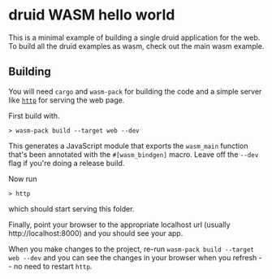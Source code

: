 # druid WASM hello world

This is a minimal example of building a single druid application for the web. To build all the druid examples as wasm, check out the main wasm example.

## Building

You will need `cargo` and `wasm-pack` for building the code and a simple
server like [`http`](https://crates.io/crates/https) for serving the web page.

First build with.

```
> wasm-pack build --target web --dev
```

This generates a JavaScript module that exports the `wasm_main` function that's been annotated with the `#[wasm_bindgen]` macro. Leave off the `--dev` flag if you're doing a release build.

Now run

```
> http
```

which should start serving this folder.

Finally, point your browser to the appropriate localhost url (usually http://localhost:8000) and you
should see your app.

When you make changes to the project, re-run `wasm-pack build --target web --dev` and you can see the changes in your browser when you refresh -- no need to restart `http`.
